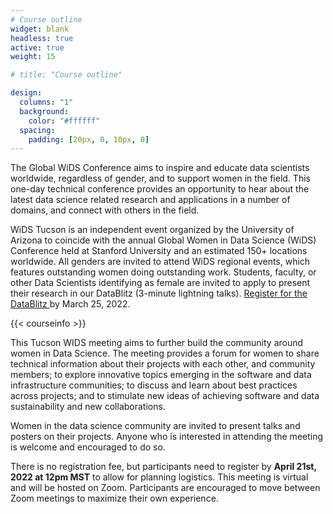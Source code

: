 ```yaml
---
# Course outline
widget: blank
headless: true
active: true
weight: 15

# title: "Course outline"

design:
  columns: "1"
  background:
    color: "#ffffff"
  spacing:
    padding: [20px, 0, 10px, 0]
---
```


The Global WiDS Conference aims to inspire and educate data scientists worldwide, regardless of gender, and to support women in the field. This one-day technical conference provides an opportunity to hear about the latest data science related research and applications in a number of domains, and connect with others in the field.

WiDS Tucson is an independent event organized by the University of Arizona to coincide with the annual Global Women in Data Science (WiDS) Conference held at Stanford University and an estimated 150+ locations worldwide. All genders are invited to attend WiDS regional events, which features outstanding women doing outstanding work. Students, faculty, or other Data Scientists identifying as female are invited to apply to present their research in our DataBlitz (3-minute lightning talks). <a href=" https://bit.ly/wids2022-data-blitz">Register for the DataBlitz </a> by March 25, 2022.

{{< courseinfo >}}

This Tucson WIDS meeting aims to further build the community around women in Data Science. The meeting provides a forum for women to share technical information about their projects with each other, and community members; to explore innovative topics emerging in the software and data infrastructure communities; to discuss and learn about best practices across projects; and to stimulate new ideas of achieving software and data sustainability and new collaborations.

Women in the data science community are invited to present talks and posters on their projects. Anyone who is interested in attending the meeting is welcome and encouraged to do so. 


<!---{{% div flex-container %}}
  <div class="flex-child magenta">
    <h4>Present in the Data Blitz</h4>
Presenters will give a 3-minute overview of their research using 3 PowerPoint slides (template to be provided) discussing: the research problem, tools, and/or approach. Sign up <a href="https://docs.google.com/forms/d/e/1FAIpQLSfl1T6mYeh_lH425jZFXZBASy7Jq3qbO9jJe7UCoEw5bp_uYQ/viewform">here</a> by <s>April 4, 2021</s> April 11, 2021. Prizes awarded to the top 6 presenters selected by the audience. 
  </div>
  <div class="flex-child green">
    <h4>T-Shirt Design Contest</h4>
WIDS 2021 is hosting a tshirt design contest for our WIDS 2022 event. More information forthcoming!  
  </div>
{{% /div %}}--->

There is no registration fee, but participants need to register by **April 21st, 2022 at 12pm MST** to allow for planning logistics. This meeting is virtual and will be hosted on Zoom. Participants are encouraged to move between Zoom meetings to maximize their own experience.
